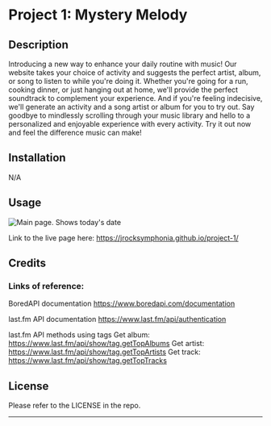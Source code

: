 # Project 1: Mystery Melody

## Description
Introducing a new way to enhance your daily routine with music! Our website takes your choice of activity and suggests the perfect artist, album, or song to listen to while you're doing it. Whether you're going for a run, cooking dinner, or just hanging out at home, we'll provide the perfect soundtrack to complement your experience. And if you're feeling indecisive, we'll generate an activity and a song artist or album for you to try out. Say goodbye to mindlessly scrolling through your music library and hello to a personalized and enjoyable experience with every activity. Try it out now and feel the difference music can make!

## Installation

N/A

## Usage

![Main page. Shows today's date](./assets/images/)




Link to the live page here: https://jrocksymphonia.github.io/project-1/


## Credits

### Links of reference:

BoredAPI documentation
https://www.boredapi.com/documentation 

last.fm API documentation
https://www.last.fm/api/authentication 

last.fm API methods using tags
Get album: https://www.last.fm/api/show/tag.getTopAlbums
Get artist: https://www.last.fm/api/show/tag.getTopArtists
Get track: https://www.last.fm/api/show/tag.getTopTracks


## License
Please refer to the LICENSE in the repo.

---
